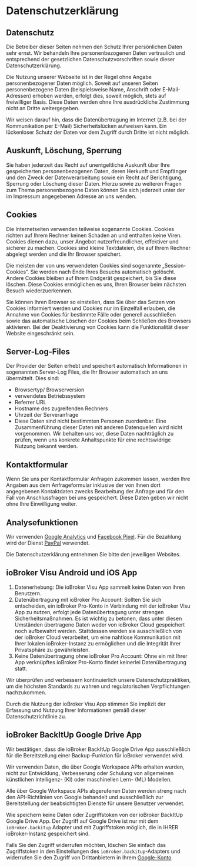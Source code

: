 # Datenschutzerklärung
## Datenschutz
Die Betreiber dieser Seiten nehmen den Schutz Ihrer persönlichen Daten sehr ernst. Wir behandeln Ihre personenbezogenen Daten vertraulich und entsprechend der gesetzlichen Datenschutzvorschriften sowie dieser Datenschutzerklärung.

Die Nutzung unserer Webseite ist in der Regel ohne Angabe personenbezogener Daten möglich. Soweit auf unseren Seiten personenbezogene Daten (beispielsweise Name, Anschrift oder E-Mail-Adressen) erhoben werden, erfolgt dies, soweit möglich, stets auf freiwilliger Basis. Diese Daten werden ohne Ihre ausdrückliche Zustimmung nicht an Dritte weitergegeben.

Wir weisen darauf hin, dass die Datenübertragung im Internet (z.B. bei der Kommunikation per E-Mail) Sicherheitslücken aufweisen kann. Ein lückenloser Schutz der Daten vor dem Zugriff durch Dritte ist nicht möglich.

## Auskunft, Löschung, Sperrung
Sie haben jederzeit das Recht auf unentgeltliche Auskunft über Ihre gespeicherten personenbezogenen Daten, deren Herkunft und Empfänger und den Zweck der Datenverarbeitung sowie ein Recht auf Berichtigung, Sperrung oder Löschung dieser Daten. Hierzu sowie zu weiteren Fragen zum Thema personenbezogene Daten können Sie sich jederzeit unter der im Impressum angegebenen Adresse an uns wenden.

## Cookies
Die Internetseiten verwenden teilweise sogenannte Cookies. Cookies richten auf Ihrem Rechner keinen Schaden an und enthalten keine Viren. Cookies dienen dazu, unser Angebot nutzerfreundlicher, effektiver und sicherer zu machen. Cookies sind kleine Textdateien, die auf Ihrem Rechner abgelegt werden und die Ihr Browser speichert.

Die meisten der von uns verwendeten Cookies sind sogenannte „Session-Cookies“. Sie werden nach Ende Ihres Besuchs automatisch gelöscht. Andere Cookies bleiben auf Ihrem Endgerät gespeichert, bis Sie diese löschen. Diese Cookies ermöglichen es uns, Ihren Browser beim nächsten Besuch wiederzuerkennen.

Sie können Ihren Browser so einstellen, dass Sie über das Setzen von Cookies informiert werden und Cookies nur im Einzelfall erlauben, die Annahme von Cookies für bestimmte Fälle oder generell ausschließen sowie das automatische Löschen der Cookies beim Schließen des Browsers aktivieren. Bei der Deaktivierung von Cookies kann die Funktionalität dieser Website eingeschränkt sein.

## Server-Log-Files
Der Provider der Seiten erhebt und speichert automatisch Informationen in sogenannten Server-Log Files, die Ihr Browser automatisch an uns übermittelt. Dies sind:

- Browsertyp/ Browserversion
- verwendetes Betriebssystem
- Referrer URL
- Hostname des zugreifenden Rechners
- Uhrzeit der Serveranfrage
- Diese Daten sind nicht bestimmten Personen zuordenbar. Eine Zusammenführung dieser Daten mit anderen Datenquellen wird nicht vorgenommen. Wir behalten uns vor, diese Daten nachträglich zu prüfen, wenn uns konkrete Anhaltspunkte für eine rechtswidrige Nutzung bekannt werden.

## Kontaktformular
Wenn Sie uns per Kontaktformular Anfragen zukommen lassen, werden Ihre Angaben aus dem Anfrageformular inklusive der von Ihnen dort angegebenen Kontaktdaten zwecks Bearbeitung der Anfrage und für den Fall von Anschlussfragen bei uns gespeichert. Diese Daten geben wir nicht ohne Ihre Einwilligung weiter.

## Analysefunktionen
Wir verwenden [Google Analytics](https://policies.google.com/terms) und [Facebook Pixel](https://www.facebook.com/business/m/privacy-and-data).
Für die Bezahlung wird der Dienst [PayPal](https://www.paypal.com/webapps/mpp/ua/privacy-full) verwendet.

Die Datenschutzerklärung entnehmen Sie bitte den jeweiligen Websites.

## ioBroker Visu Android und iOS App
1. Datenerhebung: Die ioBroker Visu App sammelt keine Daten von ihren Benutzern.
2. Datenübertragung mit ioBroker Pro Account: Sollten Sie sich entscheiden, ein ioBroker Pro-Konto in Verbindung mit der ioBroker Visu App zu nutzen, erfolgt jede Datenübertragung unter strengen Sicherheitsmaßnahmen. Es ist wichtig zu betonen, dass unter diesen Umständen übertragene Daten weder von ioBroker Cloud gespeichert noch aufbewahrt werden. Stattdessen werden sie ausschließlich von der ioBroker Cloud verarbeitet, um eine nahtlose Kommunikation mit Ihrer lokalen ioBroker-Instanz zu ermöglichen und die Integrität Ihrer Privatsphäre zu gewährleisten.
3. Keine Datenübertragung ohne ioBroker Pro Account: Ohne ein mit Ihrer App verknüpftes ioBroker Pro-Konto findet keinerlei Datenübertragung statt.

Wir überprüfen und verbessern kontinuierlich unsere Datenschutzpraktiken, um die höchsten Standards zu wahren und regulatorischen Verpflichtungen nachzukommen.

Durch die Nutzung der ioBroker Visu App stimmen Sie implizit der Erfassung und Nutzung Ihrer Informationen gemäß dieser Datenschutzrichtlinie zu.

## ioBroker BackItUp Google Drive App
Wir bestätigen, dass die ioBroker BackItUp Google Drive App ausschließlich für die Bereitstellung einer Backup-Funktion für ioBroker verwendet wird.

Wir verwenden Daten, die über Google Workspace APIs erhalten wurden, nicht zur Entwicklung, Verbesserung oder Schulung von allgemeinen künstlichen Intelligenz- (KI) oder maschinellen Lern- (ML) Modellen.

Alle über Google Workspace APIs abgerufenen Daten werden streng nach den API-Richtlinien von Google behandelt und ausschließlich zur Bereitstellung der beabsichtigten Dienste für unsere Benutzer verwendet.

Wie speichern keine Daten oder Zugriffstoken von der ioBroker BackItUp Google Drive App. Der Zugriff auf Google Drive ist nur mit dem `ioBroker.backitup` Adapter und mit Zugriffstoken möglich, die in IHRER ioBroker-Instanz gespeichert sind.

Falls Sie den Zugriff widerrufen möchten, löschen Sie einfach das Zugriffstoken in den Einstellungen des `ioBroker.backitup`-Adapters und widerrufen Sie den Zugriff von Drittanbietern in Ihrem [Google-Konto](https://myaccount.google.com/u/2/connections?continue=https%3A%2F%2Fmyaccount.google.com%2Fu%2F2%2Fsecurity)
